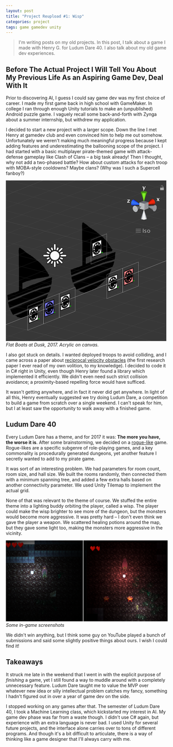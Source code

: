 ```yaml
---
layout: post
title: "Project Reupload #1: Wisp"
categories: project
tags: game gamedev unity
---
```


> I'm writing posts on my old projects. In this post, I talk about a game I made with Henry G. for Ludum Dare 40. I also talk about my old game dev experiences.

<!--more-->

## Before The Actual Project I Will Tell You About My Previous Life As an Aspiring Game Dev, Deal With It

Prior to discovering AI, I guess I could say game dev was my first choice of career. I made my first game back in high school with GameMaker. In college I ran through enough Unity tutorials to make an (unpublished) Android puzzle game. I vaguely recall some back-and-forth with Zynga about a summer internship, but withdrew my application.

I decided to start a new project with a larger scope. Down the line I met Henry at gamedev club and even convinced him to help me out somehow. Unfortunately we weren't making much meaningful progress because I kept adding features and underestimating the ballooning scope of the project. I had started with a basic multiplayer pirate-themed game with attack-defense gameplay like Clash of Clans – a big task already! Then I thought, why not add a two-phased battle? How about custom attacks for each troop with MOBA-style cooldowns? Maybe clans? (Why was I such a Supercell fanboy?)

![pirates]
*Flat Boats at Dusk, 2017. Acrylic on canvas.*

I also got stuck on details. I wanted deployed troops to avoid colliding, and I came across a paper about [reciprocal velocity obstacles](https://gamma.cs.unc.edu/RVO/icra2008.pdf) (the first research paper I ever read of my own volition, to my knowledge). I decided to code it in C# right in Unity, even though Henry later found a library which implemented it efficiently. We didn't even need such strict collision avoidance; a proximity-based repelling force would have sufficed.

It wasn't getting anywhere, and in fact it never did get anywhere. In light of all this, Henry eventually suggested we try doing Ludum Dare, a competition to build a game from scratch over a single weekend. I can't speak for him, but I at least saw the opportunity to walk away with a finished game.

## Ludum Dare 40

Every Ludum Dare has a theme, and for 2017 it was: **The more you have, the worse it is**. After some brainstorming, we decided on a [rogue-like](https://en.wikipedia.org/wiki/Roguelike) game. Rogue-likes are a specific subgenre of role-playing games, and a key commonality is procedurally generated dungeons, yet another feature I secretly wanted to add to my pirate game.

It was sort of an interesting problem. We had parameters for room count, room size, and hall size. We built the rooms randomly, then connected them with a minimum spanning tree, and added a few extra halls based on another connectivity parameter. We used Unity Tilemap to implement the actual grid.

None of that was relevant to the theme of course. We stuffed the entire theme into a lighting buddy orbiting the player, called a wisp. The player could make the wisp brighter to see more of the dungeon, but the monsters would become more aggressive. It was pretty hard – I don't even think we gave the player a weapon. We scattered healing potions around the map, but they gave some light too, making the monsters more aggressive in the vicinity.

![wisp1]
*Some in-game screenshots*

We didn't win anything, but I think some guy on YouTube played a bunch of submissions and said some slightly positive things about ours. I wish I could find it!

## Takeaways

It struck me late in the weekend that I went in with the explicit purpose of *finishing* a game, yet I still found a way to muddle around with a completely unnecessary feature. Ludum Dare taught me to value the MVP over whatever new idea or silly intellectual problem catches my fancy, something I hadn't figured out in over a year of game dev on the side.

I stopped working on any games after that. The semester of Ludum Dare 40, I took a Machine Learning class, which kickstarted my interest in AI. My game dev phase was far from a waste though. I didn't use C# again, but experience with an extra language is never bad. I used Unity for several future projects, and the interface alone carries over to tons of different programs. And though it's a bit difficult to articulate, there is a way of thinking like a game designer that I'll always carry with me.

[pirates]: /assets/images/pirates.png
[rvo]: /assets/images/rvo.png
[wisp1]: /assets/images/wisp1.png